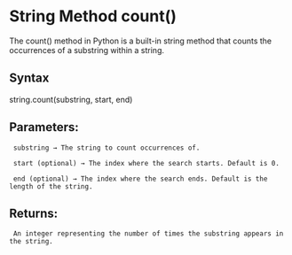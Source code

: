 # String Method count()

The count() method in Python is a built-in string method that counts the occurrences of a substring within a string.

## Syntax

string.count(substring, start, end)

## Parameters:
     substring → The string to count occurrences of.

     start (optional) → The index where the search starts. Default is 0.

     end (optional) → The index where the search ends. Default is the length of the string.


## Returns:
     An integer representing the number of times the substring appears in the string.